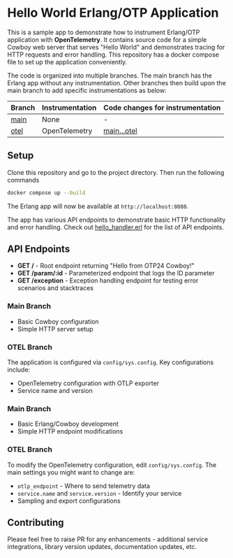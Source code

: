 # Hello World Erlang/OTP Application

This is a sample app to demonstrate how to instrument Erlang/OTP application with **OpenTelemetry**. It contains source code for a simple Cowboy web server that serves "Hello World" and demonstrates tracing for HTTP requests and error handling. This repository has a docker compose file to set up the application conveniently.

The code is organized into multiple branches. The main branch has the Erlang app without any instrumentation. Other branches then build upon the main branch to add specific instrumentations as below:

| Branch                                                                         | Instrumentation | Code changes for instrumentation                                                                |
| ------------------------------------------------------------------------------ | --------------- | ----------------------------------------------------------------------------------------------- |
| [main](https://github.com/cubeapm/erlang-docker/tree/main)                    | None            | -                                                                                               |
| [otel](https://github.com/cubeapm/erlang-docker/tree/otel)                    | OpenTelemetry   | [main...otel](https://github.com/cubeapm/erlang-docker/compare/main...otel)                    |

## Setup

Clone this repository and go to the project directory. Then run the following commands

```bash
docker compose up --build
```

The Erlang app will now be available at `http://localhost:8080`.

The app has various API endpoints to demonstrate basic HTTP functionality and error handling. Check out [hello_handler.erl](src/hello_handler.erl) for the list of API endpoints.

## API Endpoints

- **GET /** - Root endpoint returning "Hello from OTP24 Cowboy!"
- **GET /param/:id** - Parameterized endpoint that logs the ID parameter
- **GET /exception** - Exception handling endpoint for testing error scenarios and stacktraces

### Main Branch
- Basic Cowboy configuration
- Simple HTTP server setup

### OTEL Branch
The application is configured via `config/sys.config`. Key configurations include:
- OpenTelemetry configuration with OTLP exporter
- Service name and version


### Main Branch
- Basic Erlang/Cowboy development
- Simple HTTP endpoint modifications

### OTEL Branch
To modify the OpenTelemetry configuration, edit `config/sys.config`. The main settings you might want to change are:
- `otlp_endpoint` - Where to send telemetry data
- `service.name` and `service.version` - Identify your service
- Sampling and export configurations

## Contributing

Please feel free to raise PR for any enhancements - additional service integrations, library version updates, documentation updates, etc.